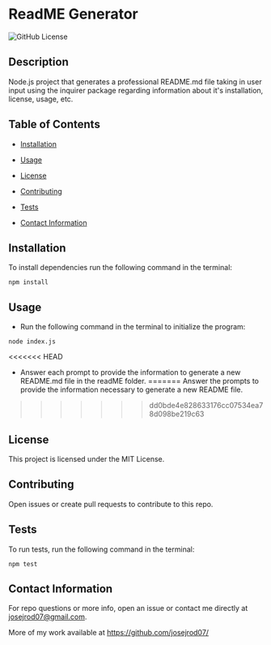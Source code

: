 # ReadME Generator
  ![GitHub License](https://img.shields.io/badge/License-MIT-blue.svg)
  
  ## Description
  
  Node.js project that generates a professional README.md file taking in user input using the inquirer package regarding information about it's installation, license, usage, etc.
  
  ## Table of Contents 
  
  * [Installation](#installation)
  
  * [Usage](#usage)
  
  * [License](#license)

  * [Contributing](#contributing)
  
  * [Tests](#tests)
  
  * [Contact Information](#contact-information)
  
  ## Installation
  
  To install dependencies run the following command in the terminal:
  
  ```
  npm install
  ```
  
  ## Usage

  * Run the following command in the terminal to initialize the program:

  ```
  node index.js
  ```
  
<<<<<<< HEAD
  * Answer each prompt to provide the information to generate a new README.md file in the readME folder.
=======
  Answer the prompts to provide the information necessary to generate a new README file.
>>>>>>> dd0bde4e828633176cc07534ea78d098be219c63
  
  ## License
  
  This project is licensed under the MIT License.
    
  ## Contributing
  
  Open issues or create pull requests to contribute to this repo.
  
  ## Tests
  
  To run tests, run the following command in the terminal:
  
  ```
  npm test
  ```
  
  ## Contact Information
  
  For repo questions or more info, open an issue or contact me directly at josejrod07@gmail.com. 
  
  More of my work available at https://github.com/josejrod07/
